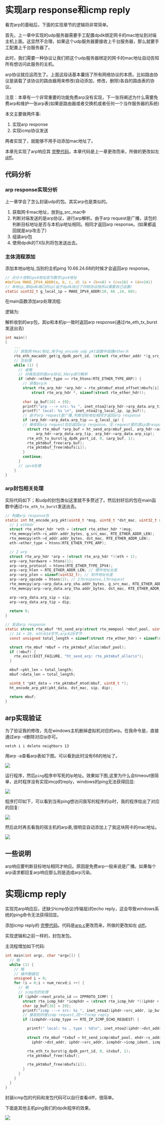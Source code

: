 # 实现arp response和icmp reply

看完arp的基础后，下面的实现章节的逻辑将非常简单。

首先，上一章中实现的udp服务器需要手工配置dpdk绑定网卡的mac地址到对端主机上面。这显然不合理，如果这个udp服务器要接收上千台服务器，那么就要手工配置上千台服务器了。

此时，我们需要一种协议让我们把这个udp服务器绑定的网卡的mac地址自动告知所有想访问此服务的主机。

arp协议就应运而生了。上面这段话基本囊括了所有网络协议的本质。比如路由协议是装载了该协议的路由器用来修改(自动添加，修改，删除)各自的路由表的协议。

注意：本章有一个非常重要的功能免费arp没有实现，下一张将阐述为什么需要免费arp和维护一张arp表(如果是路由器或者交换机或者任何一个当作服务器的系统)

本文主要做两件事:

1. 实现arp response
2. 实现icmp协议发送

两者实现了，就能够不用手动添加mac地址了。

本章先实现了arp响应其 [完整代码](../../src/example/03_arp/arp.c)。本章代码是上一章更改而来，所做的更改如左 [diff](../../src/example/03_arp/arp.patch)。

## 代码分析

### arp response实现分析

上一章学会了怎么封装udp的包。其实arp也是类似的。

1. 获取网卡mac地址，放到g_src_mac中
2. 判断对端发送的是arp协议，进行arp解析。由于arp request是广播，该包的判断目标地址是否与本机ip地址相同。相同才返回arp response。(如果都返回就是arp攻击了)
3. 组装arp包
4. 使用dpdk的TX队列将包发送出去。

### 主体流程添加

添加本地ip地址,当别的主机ping 10.66.24.68的时候才会返回arp response。

```c
// 点分十进制ipv4地址变为数字ipv4地址
#define MAKE_IPV4_ADDR(a, b, c, d) (a + (b<<8) + (c<<16) + (d<<24))
// 本地ip,即dpdk端口的ip(由于dpdk绕过了内核协议栈所以需要自己设置)
static uint32_t g_local_ip = MAKE_IPV4_ADDR(10, 66 ,24, 68);
```

在main函数添加arp处理流程:

逻辑为:

解析收到的arp包，其ip和本机ip一致时返回arp response(通过rte_eth_tx_burst发送出去)

```c
int main()
{
    ...
    // 获取网卡mac地址,用于ng_encode_udp_pkt函数中组建ether头
    rte_eth_macaddr_get(g_dpdk_port_id, (struct rte_ether_addr *)g_src_mac);
    // 包处理
    while (1) {
      // 省略
      // 对端发送的是arp协议,对arp进行解析
      if (ehdr->ether_type == rte_htons(RTE_ETHER_TYPE_ARP)) {
        // 获取arp头
        struct rte_arp_hdr *arp_hdr = rte_pktmbuf_mtod_offset(mbufs[i], 
            struct rte_arp_hdr *, sizeof(struct rte_ether_hdr));
        
        char ip_buf[16] = {0};
        printf("arp ---> src: %s ", inet_ntoa2(arp_hdr->arp_data.arp_tip, ip_buf));
        printf(" local: %s \n", inet_ntoa2(g_local_ip, ip_buf));
        // 由于arp request是广播,判断目标地址相同才返回arp response
        if (arp_hdr->arp_data.arp_tip == g_local_ip) {
        // 接收到arp request包后返回arp response。注:request里的源ip是response里的目的ip
          struct rte_mbuf *arp_buf = ht_send_arp(mbuf_pool, arp_hdr->arp_data.arp_sha.addr_bytes, 
              arp_hdr->arp_data.arp_tip, arp_hdr->arp_data.arp_sip);
          rte_eth_tx_burst(g_dpdk_port_id, 0, &arp_buf, 1);
          rte_pktmbuf_free(arp_buf);
          rte_pktmbuf_free(mbufs[i]);
        }
        continue;
      }
      // ipv4处理
    }
}
```

### arp封包相关处理

实际代码如下；和udp的封包类似这里就不多赘述了。然后封好后的包在main函数中通过`rte_eth_tx_burst`发送出去。

```c
// 构建arp response包
static int ht_encode_arp_pkt(uint8_t *msg, uint8_t *dst_mac, uint32_t sip, uint32_t dip) {
  // 1 ethhdr
  struct rte_ether_hdr *eth = (struct rte_ether_hdr *)msg;
  rte_memcpy(eth->s_addr.addr_bytes, g_src_mac, RTE_ETHER_ADDR_LEN);
  rte_memcpy(eth->d_addr.addr_bytes, dst_mac, RTE_ETHER_ADDR_LEN);
  eth->ether_type = htons(RTE_ETHER_TYPE_ARP);

  // 2 arp 
  struct rte_arp_hdr *arp = (struct rte_arp_hdr *)(eth + 1);
  arp->arp_hardware = htons(1);
  arp->arp_protocol = htons(RTE_ETHER_TYPE_IPV4);
  arp->arp_hlen = RTE_ETHER_ADDR_LEN; // 硬件地址长度
  arp->arp_plen = sizeof(uint32_t); // 软件地址长度
  arp->arp_opcode = htons(2); // 2为response,1为request
  rte_memcpy(arp->arp_data.arp_sha.addr_bytes, g_src_mac, RTE_ETHER_ADDR_LEN);
  rte_memcpy(arp->arp_data.arp_tha.addr_bytes, dst_mac, RTE_ETHER_ADDR_LEN);

  arp->arp_data.arp_sip = sip;
  arp->arp_data.arp_tip = dip;
  
  return 0;
}

// 发送arp response
static struct rte_mbuf *ht_send_arp(struct rte_mempool *mbuf_pool, uint8_t *dst_mac, uint32_t sip, uint32_t dip) {
  // 14 + 28, eth头14字节,arp头28字节
  const unsigned total_length = sizeof(struct rte_ether_hdr) + sizeof(struct rte_arp_hdr);

  struct rte_mbuf *mbuf = rte_pktmbuf_alloc(mbuf_pool);
  if (!mbuf) {
    rte_exit(EXIT_FAILURE, "ht_send_arp: rte_pktmbuf_alloc\n");
  }

  mbuf->pkt_len = total_length;
  mbuf->data_len = total_length;

  uint8_t *pkt_data = rte_pktmbuf_mtod(mbuf, uint8_t *);
  ht_encode_arp_pkt(pkt_data, dst_mac, sip, dip);

  return mbuf;
}
```

## arp实现验证

为了验证我的修改，先在windows主机删掉虚拟机对应的arp。在我命令是，直接通过arp -d删除对应ip亦可。

```shell
netsh i i delete neighbors 13
```

用arp -a查看arp表如下图。可以看到此时没有68的地址了。

![](resource/arp_icmp/arp_table_1.png)

运行程序，然后`ping`程序中写死的ip地址。效果如下图,这里为什么会timeout很简单，此时程序没有实现imcp的reply，windows的ping无法获得回显:

![](resource/arp_icmp/ping_1.png)

程序打印如下，可以看到当有ping想访问我写的程序的ip时，我的程序给出了对应的回复:

![](resource/arp_icmp/arp_print.png)

然后此时再去看我的宿主机的arp表,很明显自动添加上了我这块网卡的mac地址。

![](resource/arp_icmp/arp_table_2.png)

## 一些说明

arp响应要判断目标地址相同才响应。原因是免费arp一般来说是广播。如果每个arp请求都回复arp响应那么则是造成arp污染。

# 实现icmp reply

实现完arp响应后，还缺少icmp协议(传输层)的echo reply，这会导致windows系统的ping命令无法获得回显。

添加icmp reply的 [完整代码](../../src/example/04_icmp/icmp_implement.c)。代码是[arp.c](../../src/example/03_arp/arp.c)更改而来，所做的更改如左 [diff](../../src/example/04_icmp/icmp.patch)。

实现逻辑和之前一样的，封包发包。

主流程增加如下代码:

```c
int main(int argc, char *argv[]) {
  // 略
  while (1) {
    // 略
    // 操作数据包
    unsigned i = 0;
    for (i = 0;i < num_recvd;i ++) {
      // 略
      // icmp包的处理
      if (iphdr->next_proto_id == IPPROTO_ICMP) {
        struct rte_icmp_hdr *icmphdr = (struct rte_icmp_hdr *)(iphdr + 1);
        char ip_buf[16] = {0};
        printf("icmp ---> src: %s ", inet_ntoa2(iphdr->src_addr, ip_buf));
        // 接收到的是icmp request,回一个icmp reply
        if (icmphdr->icmp_type == RTE_IP_ICMP_ECHO_REQUEST) {

          printf(" local: %s , type : %d\n", inet_ntoa2(iphdr->dst_addr, ip_buf), icmphdr->icmp_type);
          
          struct rte_mbuf *txbuf = ht_send_icmp(mbuf_pool, ehdr->s_addr.addr_bytes,
            iphdr->dst_addr, iphdr->src_addr, icmphdr->icmp_ident, icmphdr->icmp_seq_nb);

          rte_eth_tx_burst(g_dpdk_port_id, 0, &txbuf, 1);
          rte_pktmbuf_free(txbuf);

          rte_pktmbuf_free(mbufs[i]);
        }
      }
    }
  }
}
```

封装icmp包的代码和发包代码可以自行查看diff，很简单。

下面是其他主机ping我们的dpdk程序的效果。

![](resource/arp_icmp/ping_2.png)